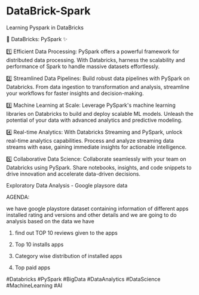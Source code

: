 # DataBrick-Spark
 Learning Pyspark in DataBricks

🚀 DataBricks: PySpark ✨



1️⃣ Efficient Data Processing: PySpark offers a powerful framework for distributed data processing. With Databricks, harness the scalability and performance of Spark to handle massive datasets effortlessly.

2️⃣ Streamlined Data Pipelines: Build robust data pipelines with PySpark on Databricks. From data ingestion to transformation and analysis, streamline your workflows for faster insights and decision-making.

3️⃣ Machine Learning at Scale: Leverage PySpark's machine learning libraries on Databricks to build and deploy scalable ML models. Unleash the potential of your data with advanced analytics and predictive modeling.

4️⃣ Real-time Analytics: With Databricks Streaming and PySpark, unlock real-time analytics capabilities. Process and analyze streaming data streams with ease, gaining immediate insights for actionable intelligence.

5️⃣ Collaborative Data Science: Collaborate seamlessly with your team on Databricks using PySpark. Share notebooks, insights, and code snippets to drive innovation and accelerate data-driven decisions.





Exploratory Data Analysis - Google playsore data

AGENDA:

we have google playstore dataset containing information of different apps installed rating and versions and other details and we are going to do analysis based on the data we have

1. find out TOP 10 reviews given to the apps

2. Top 10 installs apps

3. Category wise distribution of installed apps

4. Top paid apps





#Databricks #PySpark #BigData #DataAnalytics #DataScience #MachineLearning #AI

